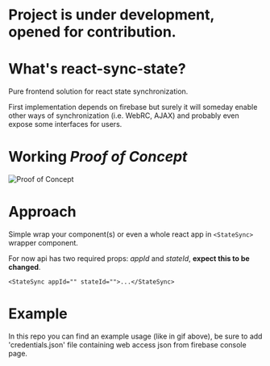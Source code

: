 # Project is under development, opened for contribution.

# What's react-sync-state?
Pure frontend solution for react state synchronization.

First implementation depends on firebase but surely it will someday enable other ways of synchronization (i.e. WebRC, AJAX) and probably
even expose some interfaces for users.

# Working *Proof of Concept*
![Proof of Concept](https://media.giphy.com/media/3o6ZtcaSBz5avv1Amk/giphy.gif)

# Approach
Simple wrap your component(s) or even a whole react app
in `<StateSync>` wrapper component.

For now api has two required props: *appId* and *stateId*, **expect this to be changed**.

`<StateSync appId="" stateId="">...</StateSync>`

# Example
In this repo you can find an example usage (like in gif above), be sure to add 'credentials.json'
file containing web access json from firebase console page.